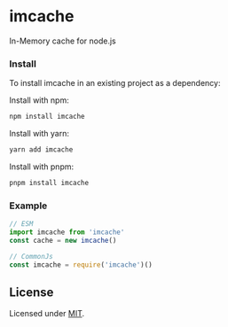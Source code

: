 # imcache

In-Memory cache for node.js

### Install

To install imcache in an existing project as a dependency:

Install with npm:
```sh
npm install imcache
```
Install with yarn:
```sh
yarn add imcache
```
Install with pnpm:
```sh
pnpm install imcache
```

### Example

```js
// ESM
import imcache from 'imcache'
const cache = new imcache()

// CommonJs
const imcache = require('imcache')()
```

## License

Licensed under [MIT](./LICENSE).
